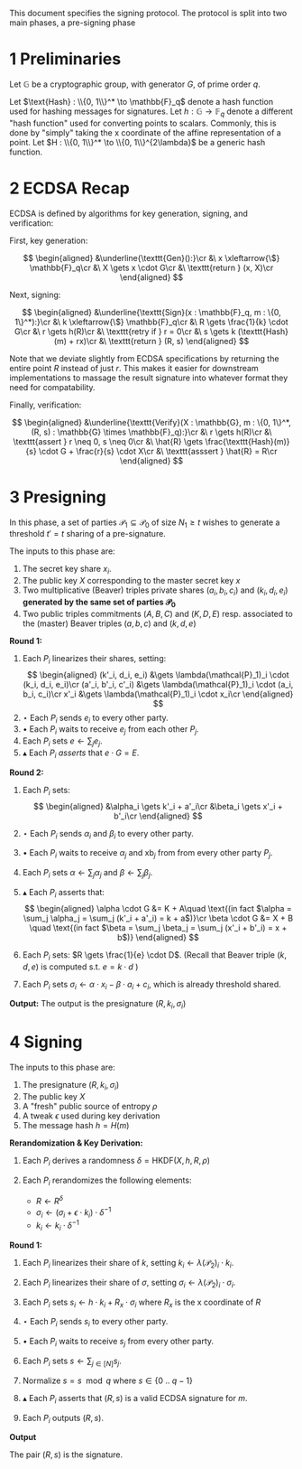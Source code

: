 This document specifies the signing protocol.
The protocol is split into two main phases, a pre-signing phase

# 1 Preliminaries

Let $\mathbb{G}$ be a cryptographic group, with generator $G$, of prime order $q$.

Let $\text{Hash} : \\{0, 1\\}^* \to \mathbb{F}_q$ denote a hash function used for hashing messages
for signatures.
Let $h : \mathbb{G} \to \mathbb{F}_q$ denote a different "hash function" used for converting points to scalars.
Commonly, this is done by "simply" taking the x coordinate of the affine
representation of a point.
Let $H : \\{0, 1\\}^* \to \\{0, 1\\}^{2\lambda}$ be a generic hash function.

# 2 ECDSA Recap

ECDSA is defined by algorithms for key generation, signing, and verification:

First, key generation:

$$
\begin{aligned}
&\underline{\texttt{Gen}():}\cr
&\ x \xleftarrow{\$} \mathbb{F}_q\cr
&\ X \gets x \cdot G\cr
&\ \texttt{return } (x, X)\cr
\end{aligned}
$$

Next, signing:

$$
\begin{aligned}
&\underline{\texttt{Sign}(x : \mathbb{F}_q, m : \{0, 1\}^*):}\cr
&\ k \xleftarrow{\$} \mathbb{F}_q\cr
&\ R \gets \frac{1}{k} \cdot G\cr
&\ r \gets h(R)\cr
&\ \texttt{retry if } r = 0\cr
&\ s \gets k (\texttt{Hash}(m) + rx)\cr
&\ \texttt{return } (R, s)
\end{aligned}
$$

Note that we deviate slightly from ECDSA specifications by returning
the entire point $R$ instead of just $r$.
This makes it easier for downstream implementations to massage
the result signature into whatever format they need for compatability.

Finally, verification:

$$
\begin{aligned}
&\underline{\texttt{Verify}(X : \mathbb{G}, m : \{0, 1\}^*, (R, s) : \mathbb{G} \times \mathbb{F}_q):}\cr
&\ r \gets h(R)\cr
&\ \texttt{assert } r \neq 0, s \neq 0\cr
&\ \hat{R} \gets \frac{\texttt{Hash}(m)}{s} \cdot G + \frac{r}{s} \cdot X\cr
&\ \texttt{asssert } \hat{R} = R\cr
\end{aligned}
$$

# 3 Presigning

In this phase, a set of parties $\mathcal{P}_ 1 \subseteq \mathcal{P}_ 0$
of size $N_1 \geq t$ wishes to generate a threshold $t' = t$ sharing
of a pre-signature.

The inputs to this phase are:

1) The secret key share $x_i$.
2) The public key $X$ corresponding to the master secret key $x$
3) Two multiplicative (Beaver) triples private shares $(a_i, b_i, c_i)$ and $(k_i, d_i, e_i)$ **generated by the same set of parties $\mathcal{P}_ 0$**
4) Two public triples commitments $(A, B, C)$ and $(K, D, E)$
resp. associated to the (master) Beaver triples $(a, b, c)$ and $(k, d, e)$



**Round 1:**

1. Each $P_i$ linearizes their shares, setting:
$$
\begin{aligned}
(k'_i, d_i, e_i) &\gets \lambda(\mathcal{P}_1)_i \cdot (k_i, d_i, e_i)\cr
(a'_i, b'_i, c'_i) &\gets \lambda(\mathcal{P}_1)_i \cdot (a_i, b_i, c_i)\cr
x'_i &\gets \lambda(\mathcal{P}_1)_i \cdot x_i\cr
\end{aligned}
$$
2. $\star$ Each $P_i$ sends $e_i$ to every other party.
3. $\bullet$ Each $P_i$ waits to receive $e_j$ from each other $P_j$.
4. Each $P_i$ sets $e \gets \sum_j e_j$.
5. $\blacktriangle$ Each $P_i$ *asserts* that $e \cdot G = E$.

**Round 2:**

1. Each $P_i$ sets:
$$
\begin{aligned}
&\alpha_i \gets k'_i + a'_i\cr
&\beta_i \gets x'_i + b'_i\cr
\end{aligned}
$$
2. $\star$ Each $P_i$ sends $\alpha_i$ and $\beta_i$ to every other party.

3. $\bullet$ Each $P_i$ waits to receive $\alpha_j$ and $\text{xb}_j$ from from every other party $P_j$.
4. Each $P_i$ sets $\alpha \gets \sum_j \alpha_j$ and $\beta \gets \sum_j \beta_j$.
5. $\blacktriangle$ Each $P_i$ asserts that:
$$
\begin{aligned}
\alpha \cdot G &= K + A\quad \text{(in fact $\alpha = \sum_j \alpha_j =  \sum_j (k'_i + a'_i) = k + a$)}\cr
\beta \cdot G &= X + B \quad \text{(in fact $\beta = \sum_j \beta_j =  \sum_j (x'_i + b'_i) = x + b$)}
\end{aligned}
$$

6. Each $P_i$ sets: $R \gets \frac{1}{e} \cdot D$. (Recall that Beaver triple $(k,d,e)$ is computed s.t. $e = k\cdot d$ )
7. Each $P_i$ sets $\sigma_i \gets \alpha \cdot x_i - \beta \cdot a_i + c_i$, which is already threshold shared.

**Output:**
The output is the presignature $(R, k_i, \sigma_i)$
# 4 Signing

The inputs to this phase are:
1) The presignature $(R, k_i, \sigma_i)$
2) The public key $X$
3) A "fresh" public source of entropy $\rho$
4) A tweak $\epsilon$ used during key derivation
5) The message hash $h= H(m)$

**Rerandomization & Key Derivation:**
1. Each $P_i$ derives a randomness $\delta = \mathsf{HKDF}(X, h, R, \rho)$
2. Each $P_i$ rerandomizes the following elements:

    * $R  \gets R^\delta$
    * $\sigma_i \gets (\sigma_i + \epsilon \cdot k_i) \cdot \delta^{-1}$
    * $k_i \gets k_i \cdot \delta^{-1}$

**Round 1:**

1. Each $P_i$ linearizes their share of $k$, setting $k_i \gets \lambda(\mathcal{P}_2)_i \cdot k_i$.
2. Each $P_i$ linearizes their share of $\sigma$, setting $\sigma_i \gets \lambda(\mathcal{P}_2)_i \cdot \sigma_i$.
3. Each $P_i$ sets $s_i \gets h \cdot k_i + R_x \cdot \sigma_i$ where $R_x$ is the x coordinate of $R$
4. $\star$ Each $P_i$ sends $s_i$ to every other party.


5. $\bullet$ Each $P_i$ waits to receive $s_j$ from every other party.
6. Each $P_i$ sets $s \gets \sum_{j \in [N]} s_j$.
7. Normalize $s = s \mod q$ where $s\in\{0~..~q-1\}$
7. $\blacktriangle$ Each $P_i$ asserts that $(R, s)$ is a valid ECDSA signature for $m$.
8. Each $P_i$ outputs $(R, s)$.

**Output**

The pair $(R, s)$ is the signature.

